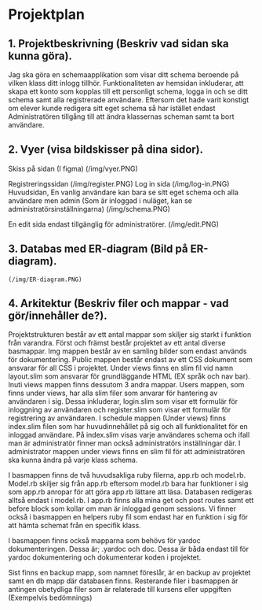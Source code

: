 # Projektplan

## 1. Projektbeskrivning (Beskriv vad sidan ska kunna göra).
Jag ska göra en schemaapplikation som visar ditt schema beroende på vilken klass ditt inlogg tillhör. Funktionaliteten av hemsidan inkluderar, att skapa ett konto som kopplas till ett personligt schema, logga in och se ditt schema samt alla registrerade användare. Eftersom det hade varit konstigt om elever kunde redigera sitt eget schema så har istället endast Administratören tillgång till att ändra klassernas scheman samt ta bort användare.
## 2. Vyer (visa bildskisser på dina sidor).

Skiss på sidan (I figma)
    (/img/vyer.PNG)


Registreringssidan
    (/img/register.PNG)
Log in sida
    (/img/log-in.PNG)
Huvudsidan, En vanlig användare kan bara se sitt eget schema och alla användare men admin (Som är inloggad i nuläget, kan se administratörsinställningarna)
    (/img/schema.PNG)
    
En edit sida endast tillgänglig för administratörer. 
    (/img/edit.PNG)

## 3. Databas med ER-diagram (Bild på ER-diagram).
    (/img/ER-diagram.PNG)



## 4. Arkitektur (Beskriv filer och mappar - vad gör/innehåller de?).

Projektstrukturen består av ett antal mappar som skiljer sig starkt i funktion från varandra. Först och främst består projektet av ett antal diverse basmappar. Img mappen består av en samling bilder som endast används för dokumentering. Public mappen består endast av ett CSS dokument som ansvarar för all CSS i projektet. Under views finns en slim fil vid namn layout.slim som ansvarar för grundläggande HTML (EX språk och nav bar). Inuti views mappen finns dessutom 3 andra mappar. Users mappen, som finns under views, har alla slim filer som anvarar för hantering av användaren i sig. Dessa inkluderar, login.slim som visar ett formulär för inloggning av användaren och register.slim som visar ett formulär för registrering av användaren. I schedule mappen (Under views) finns index.slim filen som har huvudinnehållet på sig och all funktionalitet för en inloggad användare. På index.slim visas varje användares schema och ifall man är administratör finner man också administratörs inställningar där. I administrator mappen under views finns en slim fil för att administratören ska kunna ändra på varje klass schema.

I basmappen finns de två huvudsakliga ruby filerna, app.rb och model.rb. Model.rb skiljer sig från app.rb eftersom model.rb bara har funktioner i sig som app.rb anropar för att göra app.rb lättare att läsa. Databasen redigeras alltså endast i model.rb. I app.rb finns alla mina get och post routes samt ett before block som kollar om man är inloggad genom sessions. Vi finner också i basmappen en helpers ruby fil som endast har en funktion i sig för att hämta schemat från en specifik klass.

I basmappen finns också mapparna som behövs för yardoc dokumenteringen. Dessa är; .yardoc och doc. Dessa är båda endast till för yardoc dokumentering och dokumenterar koden i projektet.

Sist finns en backup mapp, som namnet föreslår, är en backup av projektet samt en db mapp där databasen finns. Resterande filer i basmappen är antingen obetydliga filer som är relaterade till kursens eller uppgiften (Exempelvis bedömnings)

